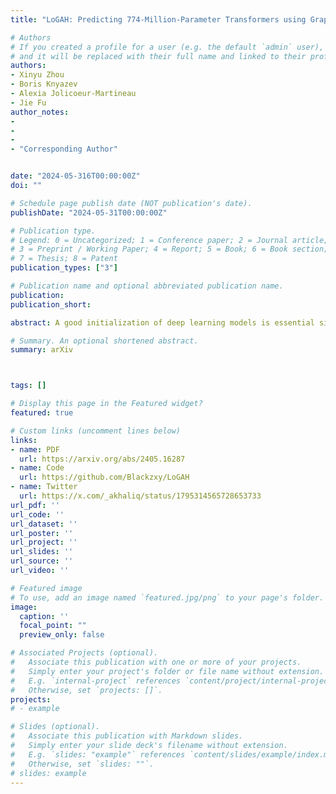 ```yaml
---
title: "LoGAH: Predicting 774-Million-Parameter Transformers using Graph HyperNetworks with 1/100 Parameters"

# Authors
# If you created a profile for a user (e.g. the default `admin` user), write the username (folder name) here 
# and it will be replaced with their full name and linked to their profile.
authors:
- Xinyu Zhou
- Boris Knyazev
- Alexia Jolicoeur-Martineau
- Jie Fu
author_notes:
- 
-
-
- "Corresponding Author"


date: "2024-05-316T00:00:00Z"
doi: ""

# Schedule page publish date (NOT publication's date).
publishDate: "2024-05-31T00:00:00Z"

# Publication type.
# Legend: 0 = Uncategorized; 1 = Conference paper; 2 = Journal article;
# 3 = Preprint / Working Paper; 4 = Report; 5 = Book; 6 = Book section;
# 7 = Thesis; 8 = Patent
publication_types: ["3"]

# Publication name and optional abbreviated publication name.
publication: 
publication_short: 

abstract: A good initialization of deep learning models is essential since it can help them converge better and faster. However, pretraining large models is unaffordable for many researchers, which makes a desired prediction for initial parameters more necessary nowadays. Graph HyperNetworks (GHNs), one approach to predicting model parameters, have recently shown strong performance in initializing large vision models. Unfortunately, predicting parameters of very wide networks relies on copying small chunks of parameters multiple times and requires an extremely large number of parameters to support full prediction, which greatly hinders its adoption in practice. To address this limitation, we propose LoGAH (Low-rank GrAph Hypernetworks), a GHN with a low-rank parameter decoder that expands to significantly wider networks without requiring as excessive increase of parameters as in previous attempts. LoGAH allows us to predict the parameters of 774-million large neural networks in a memory-efficient manner. We show that vision and language models (i.e., ViT and GPT-2) initialized with LoGAH achieve better performance than those initialized randomly or using existing hypernetworks. Furthermore, we show promising transfer learning results w.r.t. training LoGAH on small datasets and using the predicted parameters to initialize for larger tasks. We provide the codes in https://github.com/Blackzxy/LoGAH

# Summary. An optional shortened abstract.
summary: arXiv



tags: []

# Display this page in the Featured widget?
featured: true

# Custom links (uncomment lines below)
links:
- name: PDF
  url: https://arxiv.org/abs/2405.16287
- name: Code
  url: https://github.com/Blackzxy/LoGAH
- name: Twitter
  url: https://x.com/_akhaliq/status/1795314565728653733
url_pdf: ''
url_code: ''
url_dataset: ''
url_poster: ''
url_project: ''
url_slides: ''
url_source: ''
url_video: ''

# Featured image
# To use, add an image named `featured.jpg/png` to your page's folder. 
image:
  caption: ''
  focal_point: ""
  preview_only: false

# Associated Projects (optional).
#   Associate this publication with one or more of your projects.
#   Simply enter your project's folder or file name without extension.
#   E.g. `internal-project` references `content/project/internal-project/index.md`.
#   Otherwise, set `projects: []`.
projects:
# - example

# Slides (optional).
#   Associate this publication with Markdown slides.
#   Simply enter your slide deck's filename without extension.
#   E.g. `slides: "example"` references `content/slides/example/index.md`.
#   Otherwise, set `slides: ""`.
# slides: example
---
```



<!-- {{% callout note %}}
Create your slides in Markdown - click the *Slides* button to check out the example.
{{% /callout %}} -->

<!-- Supplementary notes can be added here, including [code, math, and images](https://wowchemy.com/docs/writing-markdown-latex/). -->
